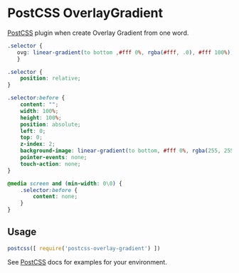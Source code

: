 # PostCSS OverlayGradient

[PostCSS] plugin when create Overlay Gradient from one word.


[PostCSS]: https://github.com/postcss/postcss


```css
.selector {
   ovg: linear-gradient(to bottom ,#fff 0%, rgba(#fff, .0), #fff 100%));
   }
```

```css
.selector {
	position: relative;
}

.selector:before {
	content: "";
	width: 100%;
	height: 100%;
	position: absolute;
	left: 0;
	top: 0;
	z-index: 2;
	background-image: linear-gradient(to bottom, #fff 0%, rgba(255, 255, 255, 0) #fff 100%);
	pointer-events: none;
	touch-action: none;
}

@media screen and (min-width: 0\0) {
	.selector:before {
		content: none;
	}
}
```

## Usage

```js
postcss([ require('postcss-overlay-gradient') ])
```

See [PostCSS] docs for examples for your environment.